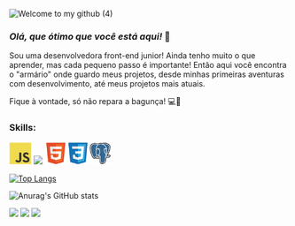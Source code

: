 
![Welcome to my github (4)](https://user-images.githubusercontent.com/60903342/119042928-dbdb2980-b98e-11eb-98db-60d7027f9a77.gif)


### *Olá, que ótimo que você está aqui!* :speech_balloon:	
Sou uma desenvolvedora front-end junior! Ainda tenho muito o que aprender, mas cada pequeno passo é importante! Então aqui você encontra 
o "armário" onde guardo meus projetos, desde minhas primeiras aventuras com desenvolvimento, até meus projetos mais atuais. 

Fique à vontade, só não repara a bagunça! :computer::purple_heart:	

### Skills:
<div>
<img src="https://raw.githubusercontent.com/devicons/devicon/master/icons/javascript/javascript-original.svg" width="40"/>
<img src="https://encrypted-tbn0.gstatic.com/images?q=tbn:ANd9GcTbAmafdPNr9fd0KC0Z98WYEC7Wl1wYlPVf-A&s" width="40"/>
<img src="https://raw.githubusercontent.com/devicons/devicon/master/icons/html5/html5-original.svg" width="40"/><img src="https://raw.githubusercontent.com/devicons/devicon/master/icons/css3/css3-original.svg" width="40"/><img src="https://raw.githubusercontent.com/devicons/devicon/master/icons/postgresql/postgresql-original.svg" width="40"/>
</div>


[![Top Langs](https://github-readme-stats.vercel.app/api/top-langs/?username=carolinitsi&layout=compact)](https://github.com/carolinitsi/github-readme-stats)




![Anurag's GitHub stats](https://github-readme-stats.vercel.app/api?username=carolinitsi&show_icons=true&theme=radical)



  [<img src="https://img.shields.io/badge/linkedin-%230077B5.svg?&style=for-the-badge&logo=linkedin&logoColor=white" />](https://www.linkedin.com/in/carolini-oliveira/) [<img src = "https://img.shields.io/badge/instagram-%23E4405F.svg?&style=for-the-badge&logo=instagram&logoColor=white">](https://www.instagram.com/carolini_1998/) [<img src = "https://img.shields.io/badge/facebook-%231877F2.svg?&style=for-the-badge&logo=facebook&logoColor=white">](https://www.facebook.com/profile.php?id=100004658110715)
<!--
**carolinitsi/carolinitsi** is a ✨ _special_ ✨ repository because its `README.md` (this file) appears on your GitHub profile.

Here are some ideas to get you started:

- 🔭 I’m currently working on ...
- 🌱 I’m currently learning ...
- 👯 I’m looking to collaborate on ...
- 🤔 I’m looking for help with ...
- 💬 Ask me about ...
- 📫 How to reach me: ...
- 😄 Pronouns: ...
- ⚡ Fun fact: ...
-->
